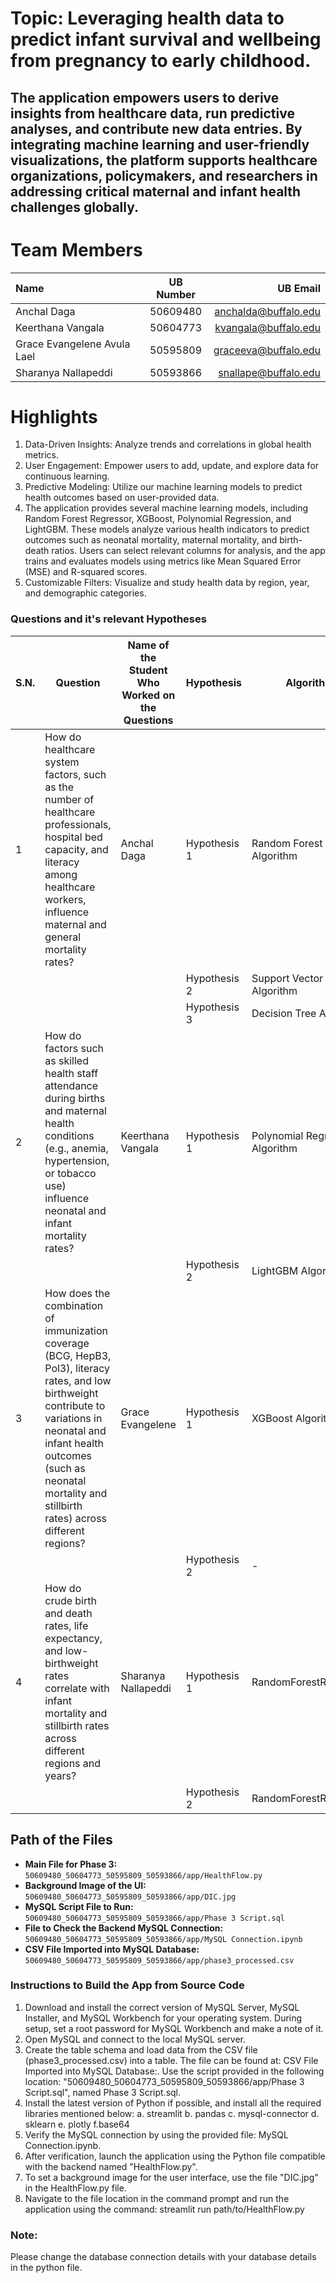 # Topic: Leveraging health data to predict infant survival and wellbeing from pregnancy to early childhood.
## The application empowers users to derive insights from healthcare data, run predictive analyses, and contribute new data entries. By integrating machine learning and user-friendly visualizations, the platform supports healthcare organizations, policymakers, and researchers in addressing critical maternal and infant health challenges globally.

# Team Members
| Name                        | UB Number | UB Email             | 
|:-----                       |:--------: |------:               |
| Anchal Daga                 | 50609480  | anchalda@buffalo.edu |
| Keerthana Vangala           | 50604773  | kvangala@buffalo.edu |
| Grace Evangelene Avula Lael | 50595809  | graceeva@buffalo.edu |
| Sharanya Nallapeddi         | 50593866  | snallape@buffalo.edu |

# Highlights 
1. Data-Driven Insights: Analyze trends and correlations in global health metrics.
2. User Engagement: Empower users to add, update, and explore data for continuous learning.
3. Predictive Modeling: Utilize our machine learning models to predict health outcomes based on user-provided data.
4. The application provides several machine learning models, including Random Forest Regressor, XGBoost, Polynomial Regression, and LightGBM. These models analyze various health indicators to predict outcomes such as neonatal mortality, maternal mortality, and birth-death ratios. Users can select relevant columns for analysis, and the app trains and evaluates models using metrics like Mean Squared Error (MSE) and R-squared scores.
5. Customizable Filters: Visualize and study health data by region, year, and demographic categories.

### Questions and it's relevant Hypotheses

| S.N. | Question                                                                                                                                                   | Name of the Student Who Worked on the Questions | Hypothesis       | Algorithm                  | Visualization    | Experiment Code Location | Analysis Location |
|------|-----------------------------------------------------------------------------------------------------------------------------------------------------------|------------------------------------------------|------------------|---------------------------|------------------|--------------------------|-------------------|
| 1    | How do healthcare system factors, such as the number of healthcare professionals, hospital bed capacity, and literacy among healthcare workers, influence maternal and general mortality rates? | Anchal Daga                                    | Hypothesis 1     | Random Forest Algorithm    | 3D Scatter Plot  | Line 653                 | Line 756          |
|      |                                                                                                                                                           |                                                | Hypothesis 2     | Support Vector Machine Algorithm | 3D Scatter Plot  | Line 766                 | Line 840          |
|      |                                                                                                                                                           |                                                | Hypothesis 3     | Decision Tree Algorithm    | 3D Scatter Plot  | Line 850                 | Line 931          |
| 2    | How do factors such as skilled health staff attendance during births and maternal health conditions (e.g., anemia, hypertension, or tobacco use) influence neonatal and infant mortality rates? | Keerthana Vangala                              | Hypothesis 1     | Polynomial Regression Algorithm | 3D Contour Plot  | Line 950                 | Line 1032         |
|      |                                                                                                                                                           |                                                | Hypothesis 2     | LightGBM Algorithm         | 3D Line Plot      | Line 1044                | Line 1129         |
| 3    | How does the combination of immunization coverage (BCG, HepB3, Pol3), literacy rates, and low birthweight contribute to variations in neonatal and infant health outcomes (such as neonatal mortality and stillbirth rates) across different regions? | Grace Evangelene                               | Hypothesis 1     | XGBoost Algorithm          | 3D Bubble Plot   | Line 1151                | Line 1241         |
|      |                                                                                                                                                           |                                                | Hypothesis 2     | -                         | -                | Line 1253                | Line 1338         |
| 4    | How do crude birth and death rates, life expectancy, and low-birthweight rates correlate with infant mortality and stillbirth rates across different regions and years? | Sharanya Nallapeddi                            | Hypothesis 1     | RandomForestRegressor      | 3D Surface Plot  | Line 1359                | Line 1451         |
|      |                                                                                                                                                           |                                                | Hypothesis 2     | RandomForestRegressor      | 3D Line Plot      | Line 1462                | Line 1546         |

## Path of the Files
- **Main File for Phase 3:** `50609480_50604773_50595809_50593866/app/HealthFlow.py`
- **Background Image of the UI:** `50609480_50604773_50595809_50593866/app/DIC.jpg`
- **MySQL Script File to Run:** `50609480_50604773_50595809_50593866/app/Phase 3 Script.sql`
- **File to Check the Backend MySQL Connection:** `50609480_50604773_50595809_50593866/app/MySQL Connection.ipynb`
- **CSV File Imported into MySQL Database:** `50609480_50604773_50595809_50593866/app/phase3_processed.csv`

### Instructions to Build the App from Source Code

1. Download and install the correct version of MySQL Server, MySQL Installer, and MySQL Workbench for your operating system. During setup, set a root password for MySQL Workbench and make a note of it.
2. Open MySQL and connect to the local MySQL server.
3. Create the table schema and load data from the CSV file (phase3_processed.csv) into a table. The file can be found at: CSV File Imported into MySQL Database:. Use the script provided in the following location: "50609480_50604773_50595809_50593866/app/Phase 3 Script.sql", named Phase 3 Script.sql.
4. Install the latest version of Python if possible, and install all the required libraries mentioned below:
  a. streamlit
  b. pandas
  c. mysql-connector
  d. sklearn
  e. plotly
  f.base64 
5. Verify the MySQL connection by using the provided file: MySQL Connection.ipynb.
6. After verification, launch the application using the Python file compatible with the backend named "HealthFlow.py".
7. To set a background image for the user interface, use the file "DIC.jpg" in the HealthFlow.py file.
8. Navigate to the file location in the command prompt and run the application using the command:
   streamlit run path/to/HealthFlow.py

### Note: 
Please change the database connection details with your database details in the python file.



